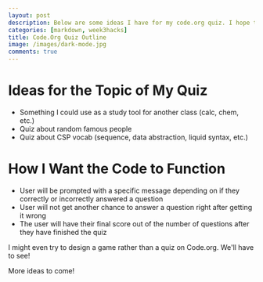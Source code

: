 ```yaml
---
layout: post
description: Below are some ideas I have for my code.org quiz. I hope this inspires people to be creative! 
categories: [markdown, week3hacks]
title: Code.Org Quiz Outline
image: /images/dark-mode.jpg
comments: true
---
```


# Ideas for the Topic of My Quiz

- Something I could use as a study tool for another class (calc, chem, etc.)
- Quiz about random famous people
- Quiz about CSP vocab (sequence, data abstraction, liquid syntax, etc.)

# How I Want the Code to Function

- User will be prompted with a specific message depending on if they correctly or incorrectly answered a question
- User will not get another chance to answer a question right after getting it wrong
- The user will have their final score out of the number of questions after they have finished the quiz

I might even try to design a game rather than a quiz on Code.org. We'll have to see!

More ideas to come!

